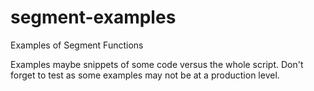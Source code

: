 # segment-examples
Examples of Segment Functions

Examples maybe snippets of some code versus the whole script.  Don't forget to test as some examples may not be at a production level.
